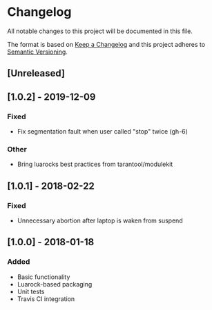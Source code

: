 # Changelog
All notable changes to this project will be documented in this file.

The format is based on [Keep a Changelog](http://keepachangelog.com/en/1.0.0/)
and this project adheres to [Semantic Versioning](http://semver.org/spec/v2.0.0.html).

## [Unreleased]
## [1.0.2] - 2019-12-09
### Fixed
- Fix segmentation fault when user called "stop" twice (gh-6)
### Other
- Bring luarocks best practices from tarantool/modulekit

## [1.0.1] - 2018-02-22
### Fixed
- Unnecessary abortion after laptop is waken from suspend

## [1.0.0] - 2018-01-18
### Added
- Basic functionality
- Luarock-based packaging
- Unit tests
- Travis CI integration
